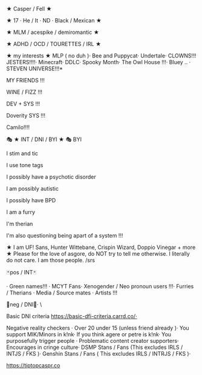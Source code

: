 ★ Casper / Fell ★

★ 17 · He / It · ND · Black / Mexican ★

★ MLM / acespike / demiromantic ★

★ ADHD / OCD / TOURETTES / IRL ★

★ my interests ★
MLP ( no duh )· Bee and Puppycat· Undertale· CLOWNS!!! JESTERS!!!!· Minecraft· DDLC· Spooky Month· The Owl House !!!· Bluey .. · STEVEN UNIVERSE!!!*

MY FRIENDS !!!

WINE / FIZZ !!!

DEV + SYS !!!

Doverity SYS !!!

Camilo!!!!

🎭 ★ INT / DNI / BYI ★ 🎭
BYI

I stim and tic

I use tone tags

I possibly have a psychotic disorder

I am possibly autistic

I possibly have BPD

I am a furry

I'm therian

I'm also questioning being apart of a system !!!

★ I am UF! Sans, Hunter Wittebane, Crispin Wizard, Doppio Vinegar + more ★ Please for the love of asgore, do NOT try to tell me otherwise. I literally do not care. I am those people. /srs

🃏pos / INT🃏

· Green names!!! · MCYT Fans· Xenogender / Neo pronoun users !!!· Furries / Therians · Media / Source mates · Artists !!!

🎀neg / DNI🎀· \

Basic DNI criteria https://basic-dfi-criteria.carrd.co/·

Negative reality checkers · Over 20 under 15 (unless friend already )· You support MIK/Minors in k!nk· If you think agere or petre is k!nk· You purposefully trigger people · Problematic content creator supporters· Encourages in cringe culture· DSMP Stans / Fans (This excludes IRLS / INTJS / FKS )· Genshin Stans / Fans ( This excludes IRLS / INTRJS / FKS )·

https://tiptopcaspr.co
